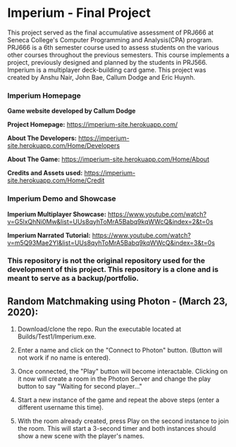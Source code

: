 # Imperium - Final Project
This project served as the final accumulative assessment of PRJ666 at Seneca College's Computer Programming and Analysis(CPA) program. PRJ666 is a 6th semester course used to assess students on the various other courses throughout the previous semesters. This course implements a project, previously designed and planned by the students in PRJ566. Imperium is a multiplayer deck-building card game. This project was created by Anshu Nair, John Bae, Callum Dodge and Eric Huynh. 

### Imperium Homepage ###
**Game website developed by Callum Dodge**

**Project Homepage:** https://imperium-site.herokuapp.com/

**About The Developers:** https://imperium-site.herokuapp.com/Home/Developers

**About The Game:** https://imperium-site.herokuapp.com/Home/About

**Credits and Assets used:** https://imperium-site.herokuapp.com/Home/Credit

### Imperium Demo and Showcase ###

**Imperium Multiplayer Showcase:** https://www.youtube.com/watch?v=G5lxQhNi0Mw&list=UUs8qyhToMrA5Babq9kqWWcQ&index=2&t=0s

**Imperium Narrated Tutorial:** https://www.youtube.com/watch?v=m5Q93Mae2YI&list=UUs8qyhToMrA5Babq9kqWWcQ&index=3&t=0s


### This repository is not the original repository used for the development of this project. This repository is a clone and is meant to serve as a backup/portfolio. ###


## Random Matchmaking using Photon - (March 23, 2020):

1. Download/clone the repo. Run the executable located at Builds/Test1/Imperium.exe.

2. Enter a name and click on the "Connect to Photon" button. (Button will not work if no name is entered).

3. Once connected, the "Play" button will become interactable. Clicking on it now will create a room in the Photon Server and change the play button to say "Waiting for second player..."

4. Start a new instance of the game and repeat the above steps (enter a different username this time).

5. With the room already created, press Play on the second instance to join the room. This will start a 3-second timer and both instances should show a new scene with the player's names.
